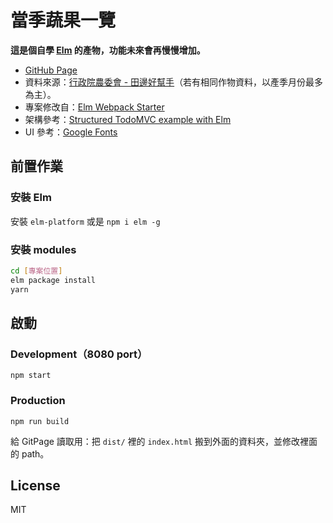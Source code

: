 # 當季蔬果一覽

**這是個自學 [Elm](http://elm-lang.org/) 的產物，功能未來會再慢慢增加。**

- [GitHub Page](https://notes.knovour.ninja/food/)
- 資料來源：[行政院農委會 - 田邊好幫手](http://life.coa.gov.tw/Life/AgriculturalProducts/SeasonProductList.aspx?selectMonth=1&__M=True)（若有相同作物資料，以產季月份最多為主）。
- 專案修改自：[Elm Webpack Starter](https://github.com/moarwick/elm-webpack-starter)
- 架構參考：[Structured TodoMVC example with Elm](https://medium.com/@_rchaves_/structured-todomvc-example-with-elm-a68d87cd38da#.pjdeirpjy)
- UI 參考：[Google Fonts](https://fonts.google.com/)

## 前置作業

### 安裝 Elm

安裝 `elm-platform` 或是 `npm i elm -g`

### 安裝 modules

```bash
cd [專案位置]
elm package install
yarn
```

## 啟動

### Development（8080 port）

```
npm start
```

### Production

```
npm run build
```

給 GitPage 讀取用：把 `dist/` 裡的 `index.html` 搬到外面的資料夾，並修改裡面的 path。

## License

MIT